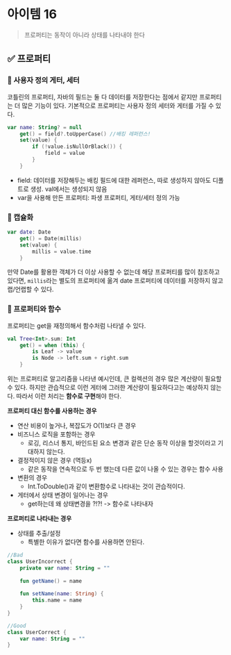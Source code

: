 # 아이템 16
> 프로퍼티는 동작이 아니라 상태를 나타내야 한다

## ✅ 프로퍼티

### 🔗 사용자 정의 게터, 세터
코틀린의 프로퍼티, 자바의 필드는 둘 다 데이터를 저장한다는 점에서 같지만 프로퍼티는 더 많은 기능이 있다. 기본적으로 프로퍼티는 사용자 정의 세터와 게터를 가질 수 있다.

```kotlin
var name: String? = null
    get() = field?.toUpperCase() //배킹 레퍼런스!
    set(value) {
        if (!value.isNullOrBlack()) {
            field = value
        }
    }
```
* field: 데이터를 저장해두는 배킹 필드에 대한 레퍼런스, 따로 생성하지 않아도 디폴트로 생성. val에서는 생성되지 않음
* var을 사용해 만든 프로퍼티: 파생 프로퍼티, 게터/세터 정의 가능

### 🔗 캡슐화
```kotlin
var date: Date
    get() = Date(millis)
    set(value) {
        millis = value.time
    }
```
만약 Date를 활용한 객체가 더 이상 사용할 수 없는데 해당 프로퍼티를 많이 참조하고 있다면, `millis`라는 별도의 프로퍼티에 옮겨 date 프로퍼티에 데이터를 저장하지 않고 랩/언랩할 수 있다.


### 🔗 프로퍼티와 함수
프로퍼티는 get을 재정의해서 함수처럼 나타낼 수 있다.

```kotlin
val Tree<Int>.sum: Int
    get() = when (this) {
        is Leaf -> value
        is Node -> left.sum + right.sum
    }
```
위는 프로퍼티로 알고리즘을 나타낸 예시인데, 큰 컬렉션의 경우 많은 계산량이 필요할 수 있다. 하지만 관습적으로 이런 게터에 그러한 계산량이 필요하다고는 예상하지 않는다. 따라서 이런 처리는 **함수로 구현**해야 한다.

**프로퍼티 대신 함수를 사용하는 경우**
* 연산 비용이 높거나, 복잡도가 O(1)보다 큰 경우
* 비즈니스 로직을 포함하는 경우
    * 로깅, 리스너 통지, 바인드된 요소 변경과 같은 단순 동작 이상을 할것이라고 기대하지 않는다.
* 결정적이지 않은 경우 (멱등x)
    * 같은 동작을 연속적으로 두 번 했는데 다른 값이 나올 수 있는 경우는 함수 사용
* 변환의 경우
    * Int.ToDouble()과 같이 변환함수로 나타내는 것이 관습적이다.
* 게터에서 상태 변경이 일어나는 경우
    * get하는데 왜 상태변경을 ?!?! -> 함수로 나타내자


**프로퍼티로 나타내는 경우**
* 상태를 추출/설정
    * 특별한 이유가 없다면 함수를 사용하면 안된다.

```kotlin
//Bad
class UserIncorrect {
	private var name: String = ""
    
    fun getName() = name
    
    fun setName(name: String) {
    	this.name = name
    }
}

//Good
class UserCorrect {
	var name: String = ""
}
```
